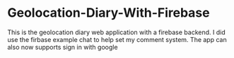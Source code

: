 # Geolocation-Diary-With-Firebase
This is the geolocation diary web application with a firebase backend. I did use the firbase example chat to help set my comment system. The app can also now supports sign in with google
